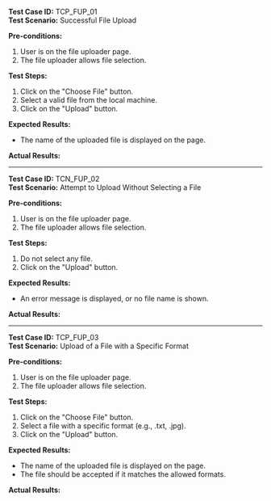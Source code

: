 **Test Case ID:** TCP_FUP_01  
**Test Scenario:** Successful File Upload

**Pre-conditions:**
1. User is on the file uploader page.
2. The file uploader allows file selection.

**Test Steps:**
1. Click on the "Choose File" button.
2. Select a valid file from the local machine.
3. Click on the "Upload" button.

**Expected Results:**
- The name of the uploaded file is displayed on the page.

**Actual Results:**


---

**Test Case ID:** TCN_FUP_02  
**Test Scenario:** Attempt to Upload Without Selecting a File

**Pre-conditions:**
1. User is on the file uploader page.
2. The file uploader allows file selection.

**Test Steps:**
1. Do not select any file.
2. Click on the "Upload" button.

**Expected Results:**
- An error message is displayed, or no file name is shown.

**Actual Results:**


---

**Test Case ID:** TCP_FUP_03  
**Test Scenario:** Upload of a File with a Specific Format

**Pre-conditions:**
1. User is on the file uploader page.
2. The file uploader allows file selection.

**Test Steps:**
1. Click on the "Choose File" button.
2. Select a file with a specific format (e.g., .txt, .jpg).
3. Click on the "Upload" button.

**Expected Results:**
- The name of the uploaded file is displayed on the page.
- The file should be accepted if it matches the allowed formats.

**Actual Results:**
